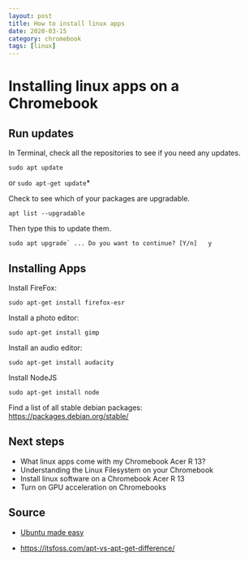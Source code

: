 ```yaml
---
layout: post
title: How to install linux apps
date: 2020-03-15
category: chromebook
tags: [linux]
---
```


# Installing linux apps on a Chromebook

## Run updates

In Terminal, check all the repositories to see if you need any updates.

`sudo apt update`

or `sudo apt-get update`*

Check to see which of your packages are upgradable.

`apt list --upgradable`

Then type this to update them.

``sudo apt upgrade`
...
Do you want to continue? [Y/n]   y``

## Installing Apps

Install FireFox:

`sudo apt-get install firefox-esr`

Install a photo editor:

`sudo apt-get install gimp`

Install an audio editor:

`sudo apt-get install audacity`

Install NodeJS

`sudo apt-get install node`

Find a list of all stable debian packages:
https://packages.debian.org/stable/

## Next steps
- What linux apps come with my Chromebook Acer R 13?
- Understanding the Linux Filesystem on your Chromebook
- Install linux software on a Chromebook Acer R 13
- Turn on GPU acceleration on Chromebooks

## Source
- [Ubuntu made easy](https://www.oreilly.com/library/view/ubuntu-made-easy/9781457169564/)

* https://itsfoss.com/apt-vs-apt-get-difference/
